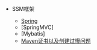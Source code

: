 - SSM框架

  - [Spring](backend/SSM/Spring/_sidebar.md)
  - [SpringMVC]
  - [Mybatis]
  - [Maven证书以及创建过慢问题](backend/SSM/maven安装证书问题.md)
  
  